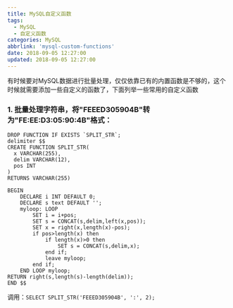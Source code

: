 ```yaml
---
title: MySQL自定义函数
tags:
  - MySQL
  - 自定义函数
categories: MySQL
abbrlink: 'mysql-custom-functions'
date: 2018-09-05 12:27:00
updated: 2018-09-05 12:27:00
---
```


<div class="note info">有时候要对MySQL数据进行批量处理，仅仅依靠已有的内置函数是不够的，这个时候就需要添加一些自定义的函数了，下面列举一些常用的自定义函数</div>

### 1. 批量处理字符串，将"FEEED305904B"转为"FE:EE:D3:05:90:4B"格式：
	
```
DROP FUNCTION IF EXISTS `SPLIT_STR`; 
delimiter $$
CREATE FUNCTION SPLIT_STR(
  x VARCHAR(255),
  delim VARCHAR(12),
  pos INT
)
RETURNS VARCHAR(255)

BEGIN
    DECLARE i INT DEFAULT 0;
    DECLARE s text DEFAULT '';
    myloop: LOOP
        SET i = i+pos;
        SET s = CONCAT(s,delim,left(x,pos));
        SET x = right(x,length(x)-pos);
        if pos>length(x) then
            if length(x)>0 then
                SET s = CONCAT(s,delim,x);
            end if;
            leave myloop;
        end if;
    END LOOP myloop;
RETURN right(s,length(s)-length(delim));
END $$
```
调用：`SELECT SPLIT_STR('FEEED305904B', ':', 2);`